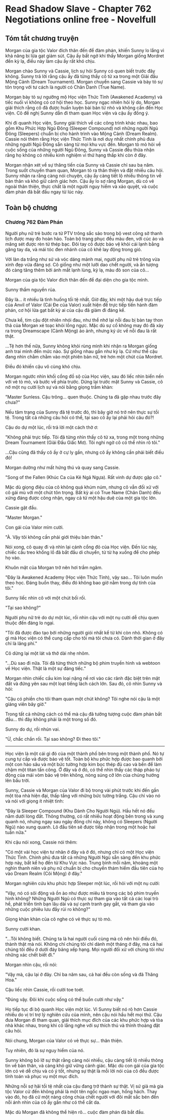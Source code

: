# Read Shadow Slave - Chapter 762 Negotiations online free - Novelfull

## Tóm tắt chương truyện

Morgan của gia tộc Valor đích thân đến để đàm phán, khiến Sunny lo lắng vì khả năng bị lừa gạt giảm sút. Cậu ấy bất ngờ khi thấy Morgan giống Mordret đến kỳ lạ, điều này làm cậu ấy rất khó chịu.

Morgan chào Sunny và Cassie, lịch sự hỏi Sunny có quen biết trước đây không. Sunny trả lời rằng cậu ấy đã từng thấy cô từ xa trong một Giải đấu Mộng Cảnh (Dream Tournament). Morgan chuyển sang Cassie và bày tỏ sự tôn trọng với tư cách là người có Chân Danh (True Name).

Morgan bày tỏ sự ngưỡng mộ Học viện Thức Tỉnh (Awakened Academy) và tiếc nuối vì không có cơ hội theo học. Sunny ngạc nhiên hỏi lý do, Morgan giải thích rằng cô đã được huấn luyện bài bản từ nhỏ và không cần đến Học viện. Cô đề nghị Sunny dẫn đi tham quan Học viện và cậu ấy đồng ý.

Khi đi quanh Học viện, Sunny giải thích về các công trình khác nhau, bao gồm Khu Phức Hợp Ngủ Đông (Sleeper Compound) nơi những người Ngủ Đông (Sleepers) chuẩn bị cho hành trình vào Mộng Cảnh (Dream Realm). Cassie nói thêm rằng Học viện Thức Tỉnh là nơi duy nhất chính phủ đưa những người Ngủ Đông sẵn sàng từ mọi khu vực đến. Morgan tò mò hỏi về cuộc sống của những người Ngủ Đông, Sunny và Cassie đều thừa nhận rằng họ không có nhiều kinh nghiệm vì thứ hạng thấp khi còn ở đây.

Morgan nhận xét về sự thăng tiến của Sunny và Cassie chỉ sau ba năm. Trong suốt chuyến tham quan, Morgan tỏ ra thân thiện và đặt nhiều câu hỏi. Sunny nhận ra rằng càng nói chuyện, cậu ấy càng tiết lộ nhiều thông tin về bản thân và khó giữ cảnh giác hơn. Cậu ấy lo sợ rằng Morgan, dù có vẻ ngoài thân thiện, thực chất là một người nguy hiểm và xảo quyệt, và cuộc đàm phán đã bắt đầu ngay từ lúc này.

## Toàn bộ chương

### Chương 762 Đàm Phán

Người phụ nữ trẻ bước ra từ PTV trông sắc sảo trong bộ vest công sở thanh lịch được may đo hoàn hảo. Toàn bộ trang phục đều màu đen, với cúc áo và măng sét được rèn từ thép bạc. Đôi tay cô được bảo vệ khỏi cái lạnh bằng găng tay da, và mái tóc đen nhánh của cô khẽ lay động trong gió.

Với làn da trắng như sứ và vóc dáng mảnh mai, người phụ nữ trẻ trông vừa xinh đẹp vừa đáng sợ. Cô giống như một lưỡi dao chết người, và ấn tượng đó càng tăng thêm bởi ánh mắt lạnh lùng, kỳ lạ, màu đỏ son của cô…

Morgan của gia tộc Valor đích thân đến để đại diện cho gia tộc mình.

Sunny thầm nguyền rủa.

Đây là… ít nhiều là tình huống tồi tệ nhất. Giờ đây, khi một hậu duệ trực tiếp của Anvil of Valor (Cái Đe của Valor) xuất hiện để trực tiếp tiến hành đàm phán, cơ hội lừa gạt bất kỳ ai của cậu đã giảm đi đáng kể.

Chưa kể, tim cậu đột nhiên nhói đau, như thể nhớ lại nỗi đau bị bàn tay thon thả của Morgan xé toạc khỏi lồng ngực. Mặc dù sự cố không may đó đã xảy ra trong Dreamscape (Cảnh Mộng) ảo ảnh, nhưng ký ức về nỗi đau là rất thật.

…Tệ hơn thế nữa, Sunny không khỏi rùng mình khi nhận ra Morgan giống anh trai mình đến mức nào. Sự giống nhau gần như kỳ lạ. Cứ như thể cậu đang nhìn chằm chằm vào một phiên bản nữ, trẻ hơn một chút của Mordret.

Điều đó khiến cậu vô cùng khó chịu.

Morgan ngước nhìn khối cổng đồ sộ của Học viện, sau đó liếc nhìn biển nến với vẻ tò mò, và bước về phía trước. Dừng lại trước mặt Sunny và Cassie, cô nở một nụ cười lịch sự và nói bằng giọng trầm khàn:

"Master Sunless. Cậu trông… quen thuộc. Chúng ta đã gặp nhau trước đây chưa?"

Nếu tâm trạng của Sunny đã tệ trước đó, thì bây giờ nó trở nên thực sự tồi tệ. Trong tất cả những câu hỏi có thể, tại sao cô ấy lại phải hỏi câu đó?!

Cậu do dự một lúc, rồi trả lời một cách thờ ơ:

"Không phải trực tiếp. Tôi đã từng nhìn thấy cô từ xa, trong một trong những Dream Tournament (Giải Đấu Giấc Mơ). Tôi nghi ngờ cô có thể nhìn rõ tôi."

…Cậu cũng đã thấy cô ấy ở cự ly gần, nhưng cô ấy không cần phải biết điều đó!

Morgan dường như mất hứng thú và quay sang Cassie.

"Song of the Fallen (Khúc Ca của Kẻ Ngã Ngựa). Rất vinh dự được gặp cô."

Mặc dù giọng điệu của cô không quá khúm núm, nhưng cô vẫn đối xử với cô gái mù với một chút tôn trọng. Bất kỳ ai có True Name (Chân Danh) đều xứng đáng được công nhận, ngay cả từ một hậu duệ của một gia tộc lớn.

Cassie gật đầu.

"Master Morgan."

Con gái của Valor mỉm cười.

"À. Vậy tôi không cần phải giới thiệu bản thân."

Nói xong, cô quay đi và nhìn lại cánh cổng đỏ của Học viện. Đến lúc này, chiếc cầu treo khổng lồ đã bắt đầu di chuyển, từ từ hạ xuống để cho phép họ vào.

Khuôn mặt của Morgan trở nên hơi trầm ngâm.

"Đây là Awakened Academy (Học viện Thức Tỉnh), vậy sao... Tôi luôn muốn theo học. Đáng buồn thay, điều đó không bao giờ nằm trong dự tính của tôi."

Sunny liếc nhìn cô với một chút bối rối.

"Tại sao không?"

Người phụ nữ trẻ do dự một lúc, rồi nhìn cậu với một nụ cười dễ chịu quen thuộc đến đáng lo ngại.

"Tôi đã được đào tạo bởi những người giỏi nhất kể từ khi còn nhỏ. Không có gì mà Học viện có thể cung cấp cho tôi mà tôi chưa có. Dành thời gian ở đây chỉ là lãng phí."

Cô dừng lại một lát và thở dài nhẹ nhõm.

"...Dù sao đi nữa. Tôi đã từng thích những bộ phim truyền hình và webtoon về Học viện. Thật là một sự đáng tiếc."

Morgan nhìn chiếc cầu kim loại nặng nề rơi vào các rãnh đặc biệt trên mặt đất và đứng yên sau một loạt tiếng lách cách lớn. Sau đó, cô nhìn Sunny và hỏi:

"Cậu có phiền cho tôi tham quan một chút không? Tôi nghe nói cậu là một giảng viên bây giờ."

Trong tất cả những cách có thể mà cậu đã tưởng tượng cuộc đàm phán bắt đầu… thì đây không phải là một trong số đó.

Sunny do dự, rồi nhún vai.

"Ừ, chắc chắn rồi. Tại sao không? Đi theo tôi."

***

Học viện là một cái gì đó của một thành phố bên trong một thành phố. Nó tự cung tự cấp và được bảo vệ tốt. Toàn bộ khu phức hợp được bao quanh bởi một con hào sâu và một bức tường hợp kim bọc thép đủ cao và bền để làm chậm một titan tấn công. Ở đây và ở đó, có thể nhìn thấy các tháp pháo tự động của mái vòm bảo vệ trên không, nòng súng cỡ lớn của chúng hướng lên bầu trời.

Sunny, Cassie và Morgan của Valor đi bộ trong vài phút trước khi đến gần một tòa nhà hiện đại, thấp tầng với những bức tường trắng. Cậu chỉ vào nó và nói với giọng ít nhiệt tình:

"Đây là Sleeper Compound (Khu Dành Cho Người Ngủ). Hầu hết nó đều nằm dưới lòng đất. Thông thường, có rất nhiều hoạt động bên trong và xung quanh nó, nhưng ngay sau ngày đông chí này, không có Sleepers (Người Ngủ) nào xung quanh. Lô đầu tiên sẽ được tiếp nhận trong một hoặc hai tuần nữa."

Khi cậu nói xong, Cassie nói thêm:

"Có một vài học viện tư nhân ở đây và ở đó, nhưng chỉ có một Học viện Thức Tỉnh. Chính phủ đưa tất cả những Người Ngủ sẵn sàng đến khu phức hợp này, bất kể họ đến từ Khu Vực nào. Trung bình mỗi năm, khoảng một nghìn thanh niên và phụ nữ chuẩn bị cho chuyến thám hiểm đầu tiên của họ vào Dream Realm (Cõi Mộng) ở đây."

Morgan nghiên cứu khu phức hợp Sleeper một lúc, rồi hỏi với một nụ cười:

"Vậy, nó có sôi động và ồn ào như được miêu tả trong các bộ phim truyền hình không? Những Người Ngủ có thực sự tham gia vào tất cả các loại trò hề, phát triển tình bạn lâu dài và sự cạnh tranh gay gắt, và tham gia vào những cuộc phiêu lưu đầy rủi ro không?"

Giọng khàn khàn của cô nghe có vẻ thực sự tò mò.

Sunny cười khan.

"...Tôi không biết. Chúng ta là hai người cuối cùng mà cô nên hỏi điều đó, thành thật mà nói. Không chỉ chúng tôi chỉ dành một tháng ở đây, mà cả hai chúng tôi đều ở dưới đáy bảng xếp hạng. Mọi người đối xử với chúng tôi như những xác chết biết đi."

Morgan nhìn cậu, rồi nói:

"Vậy mà, cậu lại ở đây. Chỉ ba năm sau, cả hai đều còn sống và đã Thăng Hoa."

Cậu liếc nhìn Cassie, rồi cười toe toét.

"Đúng vậy. Đôi khi cuộc sống có thể buồn cười như vậy."

Họ tiếp tục đi bộ quanh Học viện một lúc. Vì Sunny biết nó rõ hơn Cassie nhiều do vị trí trợ lý nghiên cứu của mình, nên cậu nói hầu hết mọi thứ. Cậu đưa Morgan đi tham quan, giải thích mục đích của các khu phức hợp và tòa nhà khác nhau, trong khi cô lắng nghe với sự thích thú và thỉnh thoảng đặt câu hỏi.

Nói chung, Morgan của Valor có vẻ thực sự… thân thiện.

Tuy nhiên, đó là sự nguy hiểm của nó.

Sunny không bỏ lỡ sự thật rằng càng nói nhiều, cậu càng tiết lộ nhiều thông tin về bản thân, và càng khó giữ vững cảnh giác. Mặc dù con gái của gia tộc lớn có vẻ dễ chịu và có ý tốt, nhưng sự thật là mỗi lời nói của cô đều được tính toán và phục vụ một mục đích.

Những nỗi sợ hãi tồi tệ nhất của cậu đang trở thành sự thật. Vị sứ giả mà gia tộc Valor cử đến không phải là một tên ngốc ngạo mạn, hống hách. Thay vào đó, họ đã cử một nàng công chúa chết người với đôi mắt sắc bén đến nỗi ánh nhìn của cô ấy gần như có thể cắt da.

Mặc dù Morgan đã không thể hiện rõ… cuộc đàm phán đã bắt đầu.